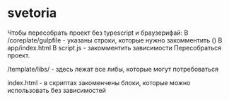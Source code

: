 # svetoria

Чтобы пересобрать проект без typescript и браузерифай:
	В /coreplate/gulpfile - указаны строки, которые нужно закомментить ()
	В app/index.html
	В script.js - закомментить зависимости
	Пересобраться проект.

/template/libs/ - здесь лежат все либы, которые могут потребоваться

index.html - в скриптах закоменчены блоки, которые можно использовать без зависимостей
